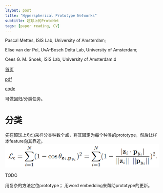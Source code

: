 ```yaml
---
layout: post
title: "Hyperspherical Prototype Networks"
subtitle: 超球上的ProtoNet
tags: [paper reading, CV]
---
```


Pascal Mettes, ISIS Lab, University of Amsterdam;

Elise van der Pol, UvA-Bosch Delta Lab, University of Amsterdam;

Cees G. M. Snoek, ISIS Lab, University of Amsterdam.d

[首页](https://arxiv.org/abs/1901.10514)

[pdf](https://arxiv.org/pdf/1901.10514.pdf)

[code](https://github.com/psmmettes/hpn)

可做回归/分类任务。

# 分类

先在超球上均匀采样分类种数个点，将其固定为每个种类的prototype，然后让样本feature向其靠近。
![](../assets/paper_img/hyperspherical_protonet_1.png)

TODO

用复杂的方法定位prototype；
用word embedding来帮助prototype的更新。
